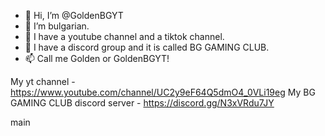 - 👋 Hi, I’m @GoldenBGYT
- 👀 I’m bulgarian.
- 🌱 I have a youtube channel and a tiktok channel.
- 💞️ I have a discord group and it is called BG GAMING CLUB.
- 📫 Call me Golden or GoldenBGYT!

My yt channel - https://www.youtube.com/channel/UC2y9eF64Q5dmO4_0VLi19eg
My BG GAMING CLUB discord server - https://discord.gg/N3xVRdu7JY 

main
